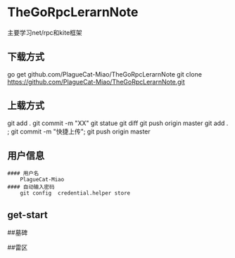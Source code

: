 # TheGoRpcLerarnNote
主要学习net/rpc和kite框架

## 下载方式

go get github.com/PlagueCat-Miao/TheGoRpcLerarnNote
git clone https://github.com/PlagueCat-Miao/TheGoRpcLerarnNote.git

## 上载方式

git add .
git commit -m "XX"
git statue
git diff
git push origin master
git add . ; git commit -m "快捷上传"; git push origin master

## 用户信息
```
#### 用户名
    PlagueCat-Miao
#### 自动输入密码
    git config  credential.helper store
```
## get-start

##墓碑

##雷区
